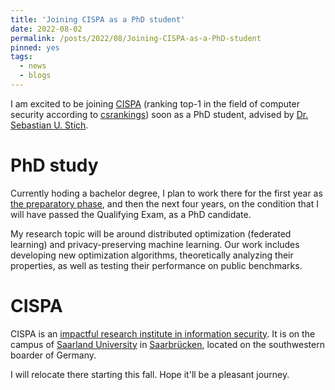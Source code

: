 ```yaml
---
title: 'Joining CISPA as a PhD student'
date: 2022-08-02
permalink: /posts/2022/08/Joining-CISPA-as-a-PhD-student
pinned: yes
tags:
  - news
  - blogs
---
```


I am excited to be joining [CISPA](https://cispa.de/en) (ranking top-1 in the field of computer security according to [csrankings](https://csrankings.org/#/fromyear/2012/toyear/2022/index?sec&world)) soon as a PhD student, advised by [Dr. Sebastian U. Stich](https://sstich.ch).

PhD study
======
Currently hoding a bachelor degree, I plan to work there for the first year as [the preparatory phase](https://www.graduateschool-computerscience.de/preparatory-phase/), and then the next four years, on the condition that I will have passed the Qualifying Exam, as a PhD candidate. 

My research topic will be around distributed optimization (federated learning) and privacy-preserving machine learning. Our work includes developing new optimization algorithms, theoretically analyzing their properties, as well as testing their performance on public benchmarks. 

CISPA
======
CISPA is an [impactful research institute in information security](https://csrankings.org/#/index?sec&world). It is on the campus of [Saarland University](https://www.uni-saarland.de/en/home.html) in [Saarbrücken](https://www.google.com/maps/place/Saarbr%C3%BCcken,+Germany/@49.2472967,6.8424529,11z/data=!3m1!4b1!4m5!3m4!1s0x4795b152e302c0eb:0x422d4d510db6b80!8m2!3d49.2381697!4d6.997547), located on the southwestern boarder of Germany. 

I will relocate there starting this fall. Hope it'll be a pleasant journey.